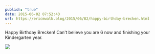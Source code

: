 ```yaml
---
publish: "true"
date: 2015-06-02 07:52:43
url: https://ericmwalk.blog/2015/06/02/happy-birthday-brecken.html
---
```


Happy Birthday Brecken! Can't believe you are 6 now and finishing your Kindergarten year.

![](https://ericmwalk.blog/uploads/2022/fada53e8ce.jpg)